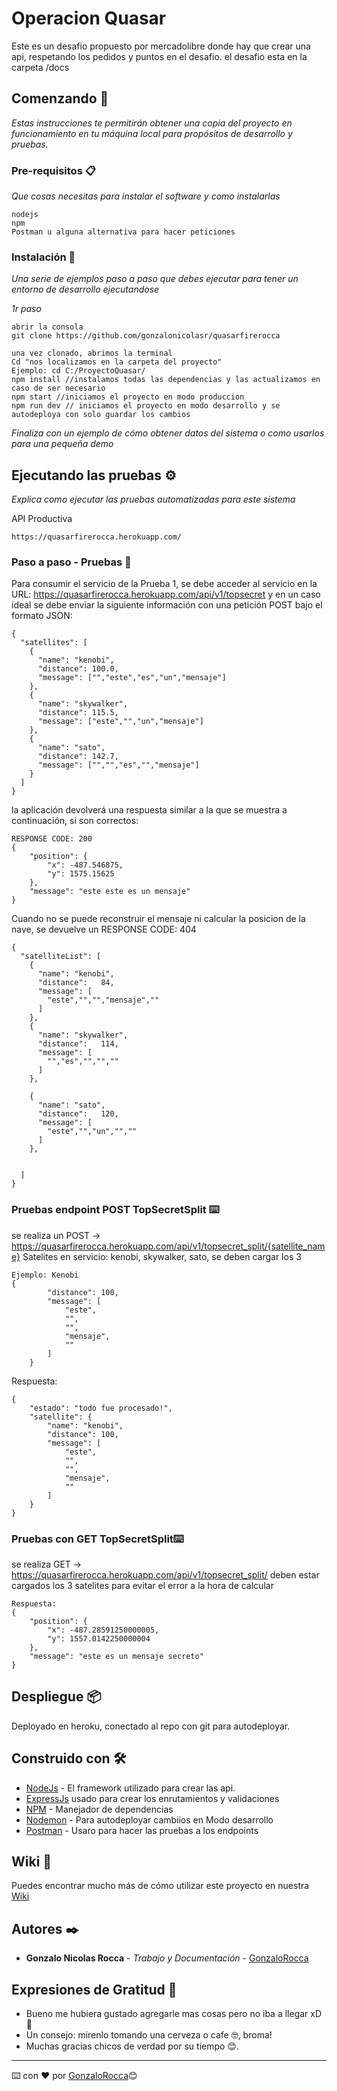 
# Operacion Quasar

Este es un desafio propuesto por mercadolibre donde hay que crear una api, respetando los pedidos y puntos en el desafio. 
el desafio esta en la carpeta /docs

## Comenzando 🚀

_Estas instrucciones te permitirán obtener una copia del proyecto en funcionamiento en tu máquina local para propósitos de desarrollo y pruebas._



### Pre-requisitos 📋

_Que cosas necesitas para instalar el software y como instalarlas_

```
nodejs
npm
Postman u alguna alternativa para hacer peticiones
```

### Instalación 🔧

_Una serie de ejemplos paso a paso que debes ejecutar para tener un entorno de desarrollo ejecutandose_

_1r paso_ 
```
abrir la consola
git clone https://github.com/gonzalonicolasr/quasarfirerocca

```
```
una vez clonado, abrimos la terminal
Cd "nos localizamos en la carpeta del proyecto"
Ejemplo: cd C:/ProyectoQuasar/
npm install //instalamos todas las dependencias y las actualizamos en caso de ser necesario
npm start //iniciamos el proyecto en modo produccion
npm run dev // iniciamos el proyecto en modo desarrollo y se autodeploya con solo guardar los cambios
```


_Finaliza con un ejemplo de cómo obtener datos del sistema o como usarlos para una pequeña demo_

## Ejecutando las pruebas ⚙️

_Explica como ejecutar las pruebas automatizadas para este sistema_

API Productiva
```
https://quasarfirerocca.herokuapp.com/
```
### Paso a paso - Pruebas 🔩

Para consumir el servicio de la Prueba 1, se debe acceder al servicio en la URL: https://quasarfirerocca.herokuapp.com/api/v1/topsecret y en un caso ideal se debe enviar la siguiente información con una petición POST bajo el formato JSON:

```
{
  "satellites": [
    {
      "name": "kenobi",
      "distance": 100.0,
      "message": ["","este","es","un","mensaje"]
    },
    {
      "name": "skywalker",
      "distance": 115.5,
      "message": ["este","","un","mensaje"]
    },
    {
      "name": "sato",
      "distance": 142.7,
      "message": ["","","es","","mensaje"]
    }
  ]
}
```
la aplicación devolverá una respuesta similar a la que se muestra a continuación, si son correctos:

```
RESPONSE CODE: 200
{
    "position": {
        "x": -487.546875,
        "y": 1575.15625
    },
    "message": "este este es un mensaje"
}
```
Cuando no se puede reconstruir el mensaje ni calcular la posicion de la nave, se devuelve un RESPONSE CODE: 404
```
{
  "satelliteList": [
    {
      "name": "kenobi",
      "distance":   84,
      "message": [
        "este","","","mensaje",""
      ]
    },
    {
      "name": "skywalker",
      "distance":   114,
      "message": [
        "","es","","",""
      ]
    },

    {
      "name": "sato",
      "distance":   120,
      "message": [
        "este","","un","",""
      ]
    },


  ]
}
```
### Pruebas endpoint POST TopSecretSplit ⌨️


 se realiza un POST -> https://quasarfirerocca.herokuapp.com/api/v1/topsecret_split/{satellite_name}
Satelites en servicio: kenobi, skywalker, sato, se deben cargar los 3

```
Ejemplo: Kenobi
{
        "distance": 100,
        "message": [
            "este",
            "",
            "",
            "mensaje",
            ""
        ]
    }
```
Respuesta:
```
{
    "estado": "todo fue procesado!",
    "satellite": {
        "name": "kenobi",
        "distance": 100,
        "message": [
            "este",
            "",
            "",
            "mensaje",
            ""
        ]
    }
}
```
### Pruebas con GET TopSecretSplit⌨️

se realiza GET -> https://quasarfirerocca.herokuapp.com/api/v1/topsecret_split/
deben estar cargados los 3 satelites para evitar el error a la hora de calcular
```
Respuesta: 
{
    "position": {
        "x": -487.28591250000005,
        "y": 1557.0142250000004
    },
    "message": "este es un mensaje secreto"
}
```
## Despliegue 📦

Deployado en heroku, conectado al repo con git para autodeployar.

## Construido con 🛠️



* [NodeJs](https://nodejs.org/es/) - El framework utilizado para crear las api.
* [ExpressJs](https://expressjs.com/es/) usado para crear los enrutamientos y validaciones
* [NPM](https://www.npmjs.com/) - Manejador de dependencias
* [Nodemon](https://github.com/remy/nodemon) - Para autodeployar cambiios en Modo desarrollo
* [Postman](https://www.postman.com) - Usaro para hacer las pruebas a los endpoints



## Wiki 📖

Puedes encontrar mucho más de cómo utilizar este proyecto en nuestra [Wiki](https://github.com/tu/proyecto/wiki)



## Autores ✒️


* **Gonzalo Nicolas Rocca** - *Trabajo y Documentación* - [GonzaloRocca](https://github.com/gonzalonicolasr)


## Expresiones de Gratitud 🎁

* Bueno me hubiera gustado agregarle mas cosas pero no iba a llegar xD 📢
* Un consejo: mirenlo tomando una cerveza o cafe 🤓, broma!
* Muchas gracias chicos de verdad por su tiempo 😊.




---
⌨️ con ❤️ por [GonzaloRocca](hhttps://www.linkedin.com/in/gonnicolas/ )😊
